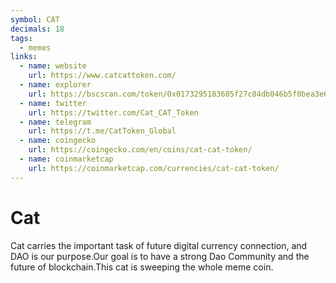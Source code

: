 ```yaml
---
symbol: CAT
decimals: 18
tags:
  - memes
links:
  - name: website
    url: https://www.catcattoken.com/
  - name: explorer
    url: https://bscscan.com/token/0x0173295183685f27c84db046b5f0bea3e683c24b
  - name: twitter
    url: https://twitter.com/Cat_CAT_Token
  - name: telegram
    url: https://t.me/CatToken_Global
  - name: coingecko
    url: https://coingecko.com/en/coins/cat-cat-token/
  - name: coinmarketcap
    url: https://coinmarketcap.com/currencies/cat-cat-token/
---
```


# Cat

Cat carries the important task of future digital currency connection, and DAO is our purpose.Our goal is to have a strong Dao Community and the future of blockchain.This cat is sweeping the whole meme coin.
